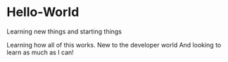 # Hello-World
Learning new things and starting things

Learning how all of this works. New to the developer world
And looking to learn as much as I can!
